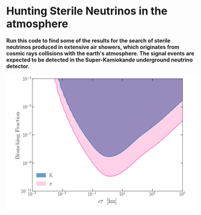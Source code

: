 # Hunting Sterile Neutrinos in the atmosphere 

**Run this code to find some of the results for the search of sterile neutrinos produced in extensive air showers, which originates from cosmic rays collisions with the earth's atmosphere. The signal events are expected to be detected in the Super-Kamiokande underground neutrino detector.**

<img src="HNL_limit.png" alt="drawing" height="360" width="600"/>
